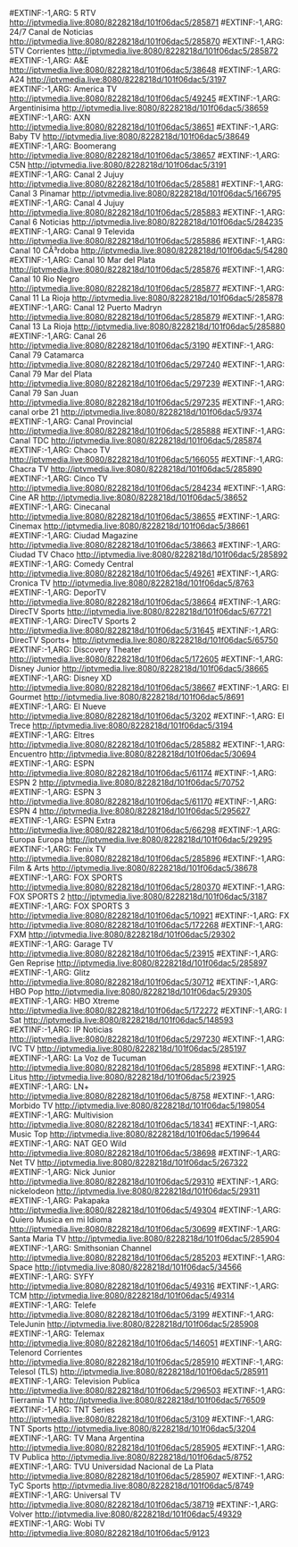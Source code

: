 #EXTINF:-1,ARG: 5 RTV
http://iptvmedia.live:8080/8228218d/101f06dac5/285871
#EXTINF:-1,ARG: 24/7 Canal de Noticias
http://iptvmedia.live:8080/8228218d/101f06dac5/285870
#EXTINF:-1,ARG: 5TV Corrientes
http://iptvmedia.live:8080/8228218d/101f06dac5/285872
#EXTINF:-1,ARG: A&E
http://iptvmedia.live:8080/8228218d/101f06dac5/38648
#EXTINF:-1,ARG: A24
http://iptvmedia.live:8080/8228218d/101f06dac5/3197
#EXTINF:-1,ARG: America TV
http://iptvmedia.live:8080/8228218d/101f06dac5/49245
#EXTINF:-1,ARG: Argentinisima
http://iptvmedia.live:8080/8228218d/101f06dac5/38659
#EXTINF:-1,ARG: AXN
http://iptvmedia.live:8080/8228218d/101f06dac5/38651
#EXTINF:-1,ARG: Baby TV
http://iptvmedia.live:8080/8228218d/101f06dac5/38649
#EXTINF:-1,ARG: Boomerang
http://iptvmedia.live:8080/8228218d/101f06dac5/38657
#EXTINF:-1,ARG: C5N
http://iptvmedia.live:8080/8228218d/101f06dac5/3191
#EXTINF:-1,ARG: Canal 2 Jujuy
http://iptvmedia.live:8080/8228218d/101f06dac5/285881
#EXTINF:-1,ARG: Canal 3 Pinamar
http://iptvmedia.live:8080/8228218d/101f06dac5/166795
#EXTINF:-1,ARG: Canal 4 Jujuy
http://iptvmedia.live:8080/8228218d/101f06dac5/285883
#EXTINF:-1,ARG: Canal 6 Noticias
http://iptvmedia.live:8080/8228218d/101f06dac5/284235
#EXTINF:-1,ARG: Canal 9 Televida
http://iptvmedia.live:8080/8228218d/101f06dac5/285886
#EXTINF:-1,ARG: Canal 10 CÃ³rdoba
http://iptvmedia.live:8080/8228218d/101f06dac5/54280
#EXTINF:-1,ARG: Canal 10 Mar del Plata
http://iptvmedia.live:8080/8228218d/101f06dac5/285876
#EXTINF:-1,ARG: Canal 10 Rio Negro
http://iptvmedia.live:8080/8228218d/101f06dac5/285877
#EXTINF:-1,ARG: Canal 11 La Rioja
http://iptvmedia.live:8080/8228218d/101f06dac5/285878
#EXTINF:-1,ARG: Canal 12 Puerto Madryn
http://iptvmedia.live:8080/8228218d/101f06dac5/285879
#EXTINF:-1,ARG: Canal 13 La Rioja
http://iptvmedia.live:8080/8228218d/101f06dac5/285880
#EXTINF:-1,ARG: Canal 26
http://iptvmedia.live:8080/8228218d/101f06dac5/3190
#EXTINF:-1,ARG: Canal 79 Catamarca
http://iptvmedia.live:8080/8228218d/101f06dac5/297240
#EXTINF:-1,ARG: Canal 79 Mar del Plata
http://iptvmedia.live:8080/8228218d/101f06dac5/297239
#EXTINF:-1,ARG: Canal 79 San Juan
http://iptvmedia.live:8080/8228218d/101f06dac5/297235
#EXTINF:-1,ARG: canal orbe 21
http://iptvmedia.live:8080/8228218d/101f06dac5/9374
#EXTINF:-1,ARG: Canal Provincial
http://iptvmedia.live:8080/8228218d/101f06dac5/285888
#EXTINF:-1,ARG: Canal TDC
http://iptvmedia.live:8080/8228218d/101f06dac5/285874
#EXTINF:-1,ARG: Chaco TV
http://iptvmedia.live:8080/8228218d/101f06dac5/166055
#EXTINF:-1,ARG: Chacra TV
http://iptvmedia.live:8080/8228218d/101f06dac5/285890
#EXTINF:-1,ARG: Cinco TV
http://iptvmedia.live:8080/8228218d/101f06dac5/284234
#EXTINF:-1,ARG: Cine AR
http://iptvmedia.live:8080/8228218d/101f06dac5/38652
#EXTINF:-1,ARG: Cinecanal
http://iptvmedia.live:8080/8228218d/101f06dac5/38655
#EXTINF:-1,ARG: Cinemax
http://iptvmedia.live:8080/8228218d/101f06dac5/38661
#EXTINF:-1,ARG: Ciudad Magazine
http://iptvmedia.live:8080/8228218d/101f06dac5/38663
#EXTINF:-1,ARG: Ciudad TV Chaco
http://iptvmedia.live:8080/8228218d/101f06dac5/285892
#EXTINF:-1,ARG: Comedy Central
http://iptvmedia.live:8080/8228218d/101f06dac5/49261
#EXTINF:-1,ARG: Cronica TV
http://iptvmedia.live:8080/8228218d/101f06dac5/8763
#EXTINF:-1,ARG: DeporTV
http://iptvmedia.live:8080/8228218d/101f06dac5/38664
#EXTINF:-1,ARG: DirecTV Sports
http://iptvmedia.live:8080/8228218d/101f06dac5/67721
#EXTINF:-1,ARG: DirecTV Sports 2
http://iptvmedia.live:8080/8228218d/101f06dac5/31645
#EXTINF:-1,ARG: DirecTV Sports+
http://iptvmedia.live:8080/8228218d/101f06dac5/65750
#EXTINF:-1,ARG: Discovery Theater
http://iptvmedia.live:8080/8228218d/101f06dac5/172605
#EXTINF:-1,ARG: Disney Junior
http://iptvmedia.live:8080/8228218d/101f06dac5/38665
#EXTINF:-1,ARG: Disney XD
http://iptvmedia.live:8080/8228218d/101f06dac5/38667
#EXTINF:-1,ARG: El Gourmet
http://iptvmedia.live:8080/8228218d/101f06dac5/8691
#EXTINF:-1,ARG: El Nueve
http://iptvmedia.live:8080/8228218d/101f06dac5/3202
#EXTINF:-1,ARG: El Trece
http://iptvmedia.live:8080/8228218d/101f06dac5/3194
#EXTINF:-1,ARG: Eltres
http://iptvmedia.live:8080/8228218d/101f06dac5/285882
#EXTINF:-1,ARG: Encuentro
http://iptvmedia.live:8080/8228218d/101f06dac5/30694
#EXTINF:-1,ARG: ESPN
http://iptvmedia.live:8080/8228218d/101f06dac5/61174
#EXTINF:-1,ARG: ESPN 2
http://iptvmedia.live:8080/8228218d/101f06dac5/70752
#EXTINF:-1,ARG: ESPN 3
http://iptvmedia.live:8080/8228218d/101f06dac5/61170
#EXTINF:-1,ARG: ESPN 4
http://iptvmedia.live:8080/8228218d/101f06dac5/295627
#EXTINF:-1,ARG: ESPN Extra
http://iptvmedia.live:8080/8228218d/101f06dac5/66298
#EXTINF:-1,ARG: Europa Europa
http://iptvmedia.live:8080/8228218d/101f06dac5/29295
#EXTINF:-1,ARG: Fenix TV
http://iptvmedia.live:8080/8228218d/101f06dac5/285896
#EXTINF:-1,ARG: Film & Arts
http://iptvmedia.live:8080/8228218d/101f06dac5/38678
#EXTINF:-1,ARG: FOX SPORTS
http://iptvmedia.live:8080/8228218d/101f06dac5/280370
#EXTINF:-1,ARG: FOX SPORTS 2
http://iptvmedia.live:8080/8228218d/101f06dac5/3187
#EXTINF:-1,ARG: FOX SPORTS 3
http://iptvmedia.live:8080/8228218d/101f06dac5/10921
#EXTINF:-1,ARG: FX
http://iptvmedia.live:8080/8228218d/101f06dac5/172268
#EXTINF:-1,ARG: FXM
http://iptvmedia.live:8080/8228218d/101f06dac5/29302
#EXTINF:-1,ARG: Garage TV
http://iptvmedia.live:8080/8228218d/101f06dac5/23915
#EXTINF:-1,ARG: Gen Reprise
http://iptvmedia.live:8080/8228218d/101f06dac5/285897
#EXTINF:-1,ARG: Glitz
http://iptvmedia.live:8080/8228218d/101f06dac5/30712
#EXTINF:-1,ARG: HBO Pop
http://iptvmedia.live:8080/8228218d/101f06dac5/29305
#EXTINF:-1,ARG: HBO Xtreme
http://iptvmedia.live:8080/8228218d/101f06dac5/172272
#EXTINF:-1,ARG: I Sat
http://iptvmedia.live:8080/8228218d/101f06dac5/148593
#EXTINF:-1,ARG: IP Noticias
http://iptvmedia.live:8080/8228218d/101f06dac5/297230
#EXTINF:-1,ARG: IVC TV
http://iptvmedia.live:8080/8228218d/101f06dac5/285197
#EXTINF:-1,ARG: La Voz de Tucuman
http://iptvmedia.live:8080/8228218d/101f06dac5/285898
#EXTINF:-1,ARG: Litus
http://iptvmedia.live:8080/8228218d/101f06dac5/23925
#EXTINF:-1,ARG: LN+
http://iptvmedia.live:8080/8228218d/101f06dac5/8758
#EXTINF:-1,ARG: Morbido TV
http://iptvmedia.live:8080/8228218d/101f06dac5/198054
#EXTINF:-1,ARG: Multivision
http://iptvmedia.live:8080/8228218d/101f06dac5/18341
#EXTINF:-1,ARG: Music Top
http://iptvmedia.live:8080/8228218d/101f06dac5/199644
#EXTINF:-1,ARG: NAT GEO Wild
http://iptvmedia.live:8080/8228218d/101f06dac5/38698
#EXTINF:-1,ARG: Net TV
http://iptvmedia.live:8080/8228218d/101f06dac5/267322
#EXTINF:-1,ARG: Nick Junior
http://iptvmedia.live:8080/8228218d/101f06dac5/29310
#EXTINF:-1,ARG: nickelodeon
http://iptvmedia.live:8080/8228218d/101f06dac5/29311
#EXTINF:-1,ARG: Pakapaka
http://iptvmedia.live:8080/8228218d/101f06dac5/49304
#EXTINF:-1,ARG: Quiero Musica en mi Idioma
http://iptvmedia.live:8080/8228218d/101f06dac5/30699
#EXTINF:-1,ARG: Santa Maria TV
http://iptvmedia.live:8080/8228218d/101f06dac5/285904
#EXTINF:-1,ARG: Smithsonian Channel
http://iptvmedia.live:8080/8228218d/101f06dac5/285203
#EXTINF:-1,ARG: Space
http://iptvmedia.live:8080/8228218d/101f06dac5/34566
#EXTINF:-1,ARG: SYFY
http://iptvmedia.live:8080/8228218d/101f06dac5/49316
#EXTINF:-1,ARG: TCM
http://iptvmedia.live:8080/8228218d/101f06dac5/49314
#EXTINF:-1,ARG: Telefe
http://iptvmedia.live:8080/8228218d/101f06dac5/3199
#EXTINF:-1,ARG: TeleJunin
http://iptvmedia.live:8080/8228218d/101f06dac5/285908
#EXTINF:-1,ARG: Telemax
http://iptvmedia.live:8080/8228218d/101f06dac5/146051
#EXTINF:-1,ARG: Telenord Corrientes
http://iptvmedia.live:8080/8228218d/101f06dac5/285910
#EXTINF:-1,ARG: Telesol (TLS)
http://iptvmedia.live:8080/8228218d/101f06dac5/285911
#EXTINF:-1,ARG: Television Publica
http://iptvmedia.live:8080/8228218d/101f06dac5/296503
#EXTINF:-1,ARG: Tierramia TV
http://iptvmedia.live:8080/8228218d/101f06dac5/76509
#EXTINF:-1,ARG: TNT Series
http://iptvmedia.live:8080/8228218d/101f06dac5/3109
#EXTINF:-1,ARG: TNT Sports
http://iptvmedia.live:8080/8228218d/101f06dac5/3204
#EXTINF:-1,ARG: TV Mana Argentina
http://iptvmedia.live:8080/8228218d/101f06dac5/285905
#EXTINF:-1,ARG: TV Publica
http://iptvmedia.live:8080/8228218d/101f06dac5/8752
#EXTINF:-1,ARG: TVU Universidad Nacional de La Plata
http://iptvmedia.live:8080/8228218d/101f06dac5/285907
#EXTINF:-1,ARG: TyC Sports
http://iptvmedia.live:8080/8228218d/101f06dac5/8749
#EXTINF:-1,ARG: Universal TV
http://iptvmedia.live:8080/8228218d/101f06dac5/38719
#EXTINF:-1,ARG: Volver
http://iptvmedia.live:8080/8228218d/101f06dac5/49329
#EXTINF:-1,ARG: Wobi TV
http://iptvmedia.live:8080/8228218d/101f06dac5/9123
